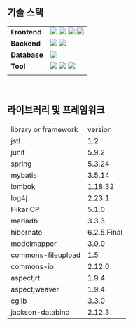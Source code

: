 ## 기술 스택
|||
|---|---|
| **Frontend** |<img src="https://img.shields.io/badge/html5-E34F26?style=for-the-badge&logo=html5&logoColor=white"> <img src="https://img.shields.io/badge/css-1572B6?style=for-the-badge&logo=css3&logoColor=white"> <img src="https://img.shields.io/badge/javascript-F7DF1E?style=for-the-badge&logo=javascript&logoColor=white"> <img src="https://img.shields.io/badge/jsp-004088?style=for-the-badge&logo=jsp&logoColor=white"> |
| **Backend** | <img src="https://img.shields.io/badge/Java-6DB33F?style=for-the-badge&logo=Java&logoColor=red"> <img src="https://img.shields.io/badge/Spring-6DB33F?style=for-the-badge&logo=Spring&logoColor=white"> |
| **Database** | <img src="https://img.shields.io/badge/mariaDB-F80000?style=for-the-badge&logo=oracle&logoColor=mariaDB"> |
| **Tool** |  <img src="https://img.shields.io/badge/git-F05032?style=for-the-badge&logo=git&logoColor=white"> <img src="https://img.shields.io/badge/github-181717?style=for-the-badge&logo=github&logoColor=white"> <img src="https://img.shields.io/badge/slack-000000?style=for-the-badge&logo=slack&logoColor=white"> |
|||
<br/>

## 라이브러리 및 프레임워크

|||
|---|---|
| library or framework | version |
| jstl | 1.2 |
| junit | 5.9.2 |
| spring | 5.3.24 |
| mybatis |3.5.14 |
| lombok |1.18.32 |
| log4j | 2.23.1|
| HikariCP | 5.1.0|
| mariadb | 3.3.3|
| hibernate | 6.2.5.Final |
| modelmapper |3.0.0 |
| commons-fileupload |1.5 |
| commons-io | 2.12.0|
| aspectjrt | 1.9.4|
| aspectjweaver | 1.9.4|
| cglib | 3.3.0|
| jackson-databind |2.12.3 |
